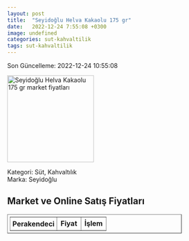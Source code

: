 ```yaml
---
layout: post
title:  "Seyidoğlu Helva Kakaolu 175 gr"
date:   2022-12-24 7:55:08 +0300
image: undefined
categories: sut-kahvaltilik
tags: sut-kahvaltilik
---
```


Son Güncelleme: 2022-12-24 10:55:08

<img src="undefined" width="200" alt="Seyidoğlu Helva Kakaolu 175 gr market fiyatları" />

Kategori: Süt, Kahvaltılık
<br />
Marka: Seyidoğlu

<h2>Market ve Online Satış Fiyatları</h2>

<table border="1" style="padding: 5px;width:80%;">
  <tr>
    <td style="padding: 5px;"><strong>Perakendeci</strong></td>
    <td><strong>Fiyat</strong></td>
    <td><strong>İşlem</strong></td>
  </tr>
  
</table>

